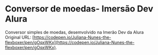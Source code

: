 # Conversor de moedas- Imersão Dev Alura

Conversor simples de moedas, desemvolvido na Imerão Dev da Alura
Original URL: [https://codepen.io/Juliana-Nunes-the-flexboxer/pen/gOqxWKx](https://codepen.io/Juliana-Nunes-the-flexboxer/pen/gOqxWKx).

